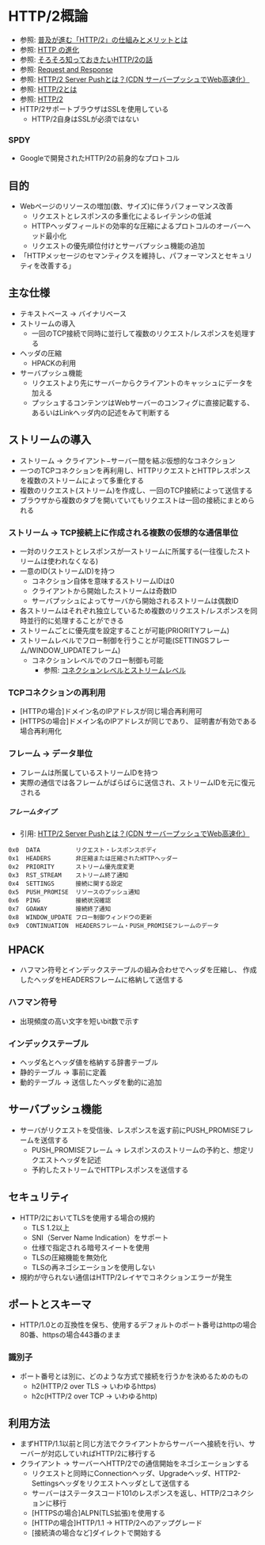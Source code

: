 # HTTP/2概論
- 参照: [普及が進む「HTTP/2」の仕組みとメリットとは](https://knowledge.sakura.ad.jp/7734/)
- 参照: [HTTP の進化](https://developer.mozilla.org/ja/docs/Web/HTTP/Basics_of_HTTP/Evolution_of_HTTP)
- 参照: [そろそろ知っておきたいHTTP/2の話](https://qiita.com/mogamin3/items/7698ee3336c70a482843)
- 参照: [Request and Response](https://youtu.be/0cmXVXMdbs8)
- 参照: [HTTP/2 Server Pushとは？(CDN サーバープッシュでWeb高速化）](https://blog.redbox.ne.jp/http2-server-push-cdn.html)
- 参照: [HTTP/2とは](https://www.nic.ad.jp/ja/newsletter/No68/0800.html)
- 参照: [HTTP/2](https://hpbn.co/http2/#binary-framing-layer)
- HTTP/2サポートブラウザはSSLを使用している
  - HTTP/2自身はSSLが必須ではない

### SPDY
- Googleで開発されたHTTP/2の前身的なプロトコル

## 目的
- Webページのリソースの増加(数、サイズ)に伴うパフォーマンス改善
  - リクエストとレスポンスの多重化によるレイテンシの低減
  - HTTPヘッダフィールドの効率的な圧縮によるプロトコルのオーバーヘッド最小化
  - リクエストの優先順位付けとサーバプッシュ機能の追加
- 「HTTPメッセージのセマンティクスを維持し、パフォーマンスとセキュリティを改善する」

## 主な仕様
- テキストベース -> バイナリベース
- ストリームの導入
  - 一回のTCP接続で同時に並行して複数のリクエスト/レスポンスを処理する
- ヘッダの圧縮
  - HPACKの利用
- サーバプッシュ機能
  - リクエストより先にサーバーからクライアントのキャッシュにデータを加える
  - プッシュするコンテンツはWebサーバーのコンフィグに直接記載する、あるいはLinkヘッダ内の記述をみて判断する

## ストリームの導入
- ストリーム -> クライアント−サーバー間を結ぶ仮想的なコネクション
- 一つのTCPコネクションを再利用し、HTTPリクエストとHTTPレスポンスを複数のストリームによって多重化する
- 複数のリクエスト(ストリーム)を作成し、一回のTCP接続によって送信する
- ブラウザから複数のタブを開いていてもリクエストは一回の接続にまとめられる

### ストリーム -> TCP接続上に作成される複数の仮想的な通信単位
- 一対のリクエストとレスポンスが一ストリームに所属する(一往復したストリームは使われなくなる)
- 一意のID(ストリームID)を持つ
  - コネクション自体を意味するストリームIDは0
  - クライアントから開始したストリームは奇数ID
  - サーバプッシュによってサーバから開始されるストリームは偶数ID
- 各ストリームはそれぞれ独立しているため複数のリクエスト/レスポンスを同時並行的に処理することができる
- ストリームごとに優先度を設定することが可能(PRIORITYフレーム)
- ストリームレベルでフロー制御を行うことが可能(SETTINGSフレーム/WINDOW_UPDATEフレーム)
  - コネクションレベルでのフロー制御も可能
    - 参照: [コネクションレベルとストリームレベル](https://qiita.com/Jxck_/items/622162ad8bcb69fa043d#%E3%83%95%E3%83%AD%E3%83%BC%E5%88%B6%E5%BE%A1%E3%81%AE%E6%96%B9%E6%B3%95)

### TCPコネクションの再利用
- [HTTPの場合]ドメイン名のIPアドレスが同じ場合再利用可
- [HTTPSの場合]ドメイン名のIPアドレスが同じであり、 証明書が有効である場合再利用化

### フレーム -> データ単位
- フレームは所属しているストリームIDを持つ
- 実際の通信では各フレームがばらばらに送信され、ストリームIDを元に復元される

##### フレームタイプ
- 引用: [HTTP/2 Server Pushとは？(CDN サーバープッシュでWeb高速化）](https://blog.redbox.ne.jp/http2-server-push-cdn.html)
```
0x0  DATA          リクエスト・レスポンスボディ
0x1  HEADERS       非圧縮または圧縮されたHTTPヘッダー
0x2  PRIORITY      ストリーム優先度変更
0x3  RST_STREAM    ストリーム終了通知
0x4  SETTINGS      接続に関する設定
0x5  PUSH_PROMISE  リソースのプッシュ通知
0x6  PING          接続状況確認
0x7  GOAWAY        接続終了通知
0x8  WINDOW_UPDATE フロー制御ウィンドウの更新
0x9  CONTINUATION  HEADERSフレーム・PUSH_PROMISEフレームのデータ
```

## HPACK
- ハフマン符号とインデックステーブルの組み合わせでヘッダを圧縮し、
  作成したヘッダをHEADERSフレームに格納して送信する

### ハフマン符号
- 出現頻度の高い文字を短いbit数で示す

### インデックステーブル
- ヘッダ名とヘッダ値を格納する辞書テーブル
- 静的テーブル -> 事前に定義
- 動的テーブル -> 送信したヘッダを動的に追加

## サーバプッシュ機能
- サーバがリクエストを受信後、レスポンスを返す前にPUSH_PROMISEフレームを送信する
  - PUSH_PROMISEフレーム -> レスポンスのストリームの予約と、想定リクエストヘッダを記述
  - 予約したストリームでHTTPレスポンスを送信する

## セキュリティ
- HTTP/2においてTLSを使用する場合の規約
  - TLS 1.2以上
  - SNI（Server Name Indication）をサポート
  - 仕様で指定される暗号スイートを使用
  - TLSの圧縮機能を無効化
  - TLSの再ネゴシエーションを使用しない
- 規約が守られない通信はHTTP/2レイヤでコネクションエラーが発生

## ポートとスキーマ
- HTTP/1.0との互換性を保ち、使用するデフォルトのポート番号はhttpの場合80番、httpsの場合443番のまま

### 識別子
- ポート番号とは別に、どのような方式で接続を行うかを決めるためのもの
  - h2(HTTP/2 over TLS -> いわゆるhttps)
  - h2c(HTTP/2 over TCP -> いわゆるhttp)

## 利用方法
- まずHTTP/1.1以前と同じ方法でクライアントからサーバーへ接続を行い、サーバーが対応していればHTTP/2に移行する
- クライアント -> サーバーへHTTP/2での通信開始をネゴシエーションする
  - リクエストと同時にConnectionヘッダ、Upgradeヘッダ、HTTP2-Settingsヘッダをリクエストヘッダとして送信する
  - サーバーはステータスコード101のレスポンスを返し、HTTP/2コネクションに移行
  - [HTTPSの場合]ALPN(TLS拡張)を使用する
  - [HTTPの場合]HTTP/1.1 -> HTTP/2へのアップグレード
  - [接続済の場合など]ダイレクトで開始する
